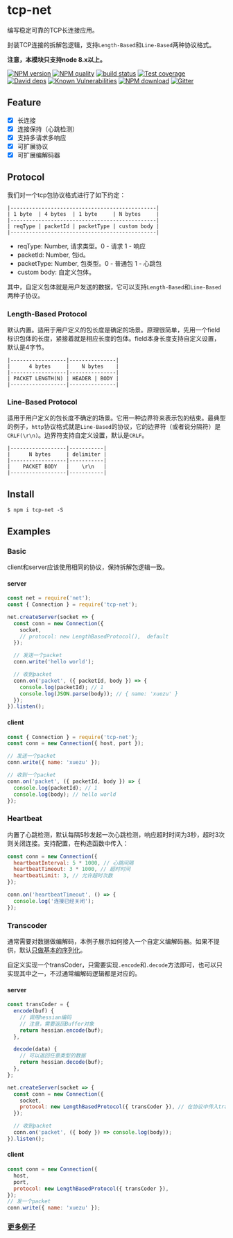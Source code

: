 # tcp-net

编写稳定可靠的TCP长连接应用。

封装TCP连接的拆解包逻辑，支持`Length-Based`和`Line-Based`两种协议格式。

**注意，本模块只支持node 8.x以上。**

[![NPM version][npm-image]][npm-url]
[![NPM quality][quality-image]][quality-url]
[![build status][travis-image]][travis-url]
[![Test coverage][codecov-image]][codecov-url]
[![David deps][david-image]][david-url]
[![Known Vulnerabilities][snyk-image]][snyk-url]
[![NPM download][download-image]][download-url]
[![Gitter][gitter-image]][gitter-url]

[npm-image]: https://img.shields.io/npm/v/tcp-net.svg?style=flat-square
[npm-url]: https://npmjs.org/package/tcp-net
[quality-image]: http://npm.packagequality.com/shield/tcp-net.svg?style=flat-square
[quality-url]: http://packagequality.com/#?package=tcp-net
[travis-image]: https://img.shields.io/travis/luckydrq/tcp-net.svg?style=flat-square
[travis-url]: https://travis-ci.org/luckydrq/tcp-net
[codecov-image]: https://img.shields.io/codecov/c/github/luckydrq/tcp-net.svg?style=flat-square
[codecov-url]: https://codecov.io/gh/luckydrq/tcp-net
[david-image]: https://img.shields.io/david/luckydrq/tcp-net.svg?style=flat-square
[david-url]: https://david-dm.org/luckydrq/tcp-net
[snyk-image]: https://snyk.io/test/npm/tcp-net/badge.svg?style=flat-square
[snyk-url]: https://snyk.io/test/npm/tcp-net
[download-image]: https://img.shields.io/npm/dm/tcp-net.svg?style=flat-square
[download-url]: https://npmjs.org/package/tcp-net
[gitter-image]: https://img.shields.io/gitter/room/luckydrq/tcp-net.svg?style=flat-square
[gitter-url]: https://gitter.im/luckydrq/tcp-net

## Feature

- [x] 长连接
- [x] 连接保持（心跳检测）
- [x] 支持多请求多响应
- [x] 可扩展协议
- [x] 可扩展编解码器

## Protocol

我们对一个tcp包协议格式进行了如下约定：

```
|-----------------------------------------------|
| 1 byte  | 4 bytes  | 1 byte     | N bytes     |
|-----------------------------------------------|
| reqType | packetId | packetType | custom body |
|-----------------------------------------------|
```

- reqType: Number, 请求类型。0 - 请求 1 - 响应
- packetId: Number, 包id。
- packetType: Number, 包类型。0 - 普通包 1 - 心跳包
- custom body: 自定义包体。

其中，自定义包体就是用户发送的数据，它可以支持`Length-Based`和`Line-Based`两种子协议。

### Length-Based Protocol

默认内置。适用于用户定义的包长度是确定的场景。原理很简单，先用一个field标识包体的长度，紧接着就是相应长度的包体。field本身长度支持自定义设置，默认是4字节。

```
|------------------|---------------|
|      4 bytes     |    N bytes    |
|------------------|---------------|
| PACKET LENGTH(N) | HEADER | BODY |
|------------------|---------------|
```

### Line-Based Protocol

适用于用户定义的包长度不确定的场景。它用一种边界符来表示包的结束。最典型的例子，`http`协议格式就是`Line-Based`的协议，它的边界符（或者说分隔符）是`CRLF(\r\n)`。边界符支持自定义设置，默认是`CRLF`。

```
|------------------|-----------|
|      N bytes     | delimiter |
|------------------|-----------|
|    PACKET BODY   |    \r\n   |
|------------------|-----------|
```

## Install
```
$ npm i tcp-net -S
```

## Examples

### Basic

client和server应该使用相同的协议，保持拆解包逻辑一致。

#### server
```js
const net = require('net');
const { Connection } = require('tcp-net');

net.createServer(socket => {
  const conn = new Connection({
    socket,
    // protocol: new LengthBasedProtocol(),  default
  });

  // 发送一个packet
  conn.write('hello world');

  // 收到packet
  conn.on('packet', ({ packetId, body }) => {
    console.log(packetId); // 1
    console.log(JSON.parse(body)); // { name: 'xuezu' }
  });
}).listen();

```

#### client

```js
const { Connection } = require('tcp-net');
const conn = new Connection({ host, port });

// 发送一个packet
conn.write({ name: 'xuezu' });

// 收到一个packet
conn.on('packet', ({ packetId, body }) => {
  console.log(packetId); // 1
  console.log(body); // hello world
});
```

### Heartbeat

内置了心跳检测，默认每隔5秒发起一次心跳检测，响应超时时间为3秒，超时3次则关闭连接。支持配置，在构造函数中传入：

```js
const conn = new Connection({
  heartbeatInterval: 5 * 1000, // 心跳间隔
  heartbeatTimeout: 3 * 1000, // 超时时间
  heartbeatLimit: 3, // 允许超时次数
});

conn.on('heartbeatTimeout', () => {
  console.log('连接已经关闭');
});
```

### Transcoder

通常需要对数据做编解码，本例子展示如何接入一个自定义编解码器。如果不提供，默认[只做基本的序列化](https://github.com/luckydrq/tcp-net/blob/master/lib/protocol.js)。

自定义实现一个transCoder，只需要实现`.encode`和`.decode`方法即可，也可以只实现其中之一，不过通常编解码逻辑都是对应的。

#### server

```js
const transCoder = {
  encode(buf) {
    // 调用hessian编码
    // 注意，需要返回Buffer对象
    return hessian.encode(buf);
  },

  decode(data) {
    // 可以返回任意类型的数据
    return hessian.decode(buf);
  },
};

net.createServer(socket => {
  const conn = new Connection({
    socket,
    protocol: new LengthBasedProtocol({ transCoder }), // 在协议中传入transCoder
  });

  // 收到packet
  conn.on('packet', ({ body }) => console.log(body));
}).listen();
```

#### client

```js
const conn = new Connection({
  host,
  port,
  protocol: new LengthBasedProtocol({ transCoder }),
});
// 发一个packet
conn.write({ name: 'xuezu' });
```

### [更多例子](https://github.com/luckydrq/tcp-net/blob/master/test/index.test.js)

